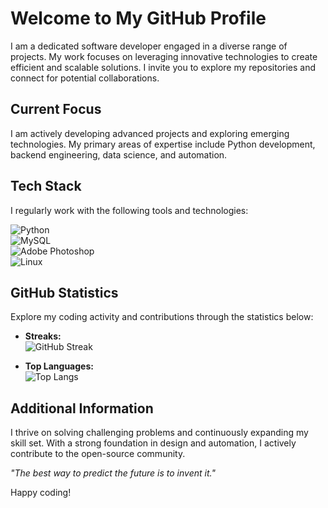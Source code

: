 # Welcome to My GitHub Profile

I am a dedicated software developer engaged in a diverse range of projects. My work focuses on leveraging innovative technologies to create efficient and scalable solutions. I invite you to explore my repositories and connect for potential collaborations.

## Current Focus

I am actively developing advanced projects and exploring emerging technologies. My primary areas of expertise include Python development, backend engineering, data science, and automation.

## Tech Stack

I regularly work with the following tools and technologies:

![Python](https://img.shields.io/badge/Python-3670A0?style=for-the-badge&logo=python&logoColor=ffdd54)  
![MySQL](https://img.shields.io/badge/MySQL-%2300f.svg?style=for-the-badge&logo=mysql&logoColor=white)  
![Adobe Photoshop](https://img.shields.io/badge/Photoshop-%2331A8FF.svg?style=for-the-badge&logo=adobephotoshop&logoColor=white)  
![Linux](https://img.shields.io/badge/Linux-FCC624?style=for-the-badge&logo=linux&logoColor=black)

## GitHub Statistics

Explore my coding activity and contributions through the statistics below:

- **Streaks:**  
  ![GitHub Streak](https://github-readme-streak-stats.herokuapp.com/?user=DrPatroleum&theme=dark&hide_border=true) 

- **Top Languages:**  
  ![Top Langs](https://github-readme-stats.vercel.app/api/top-langs/?username=DrPatroleum&theme=dark&hide_border=true&include_all_commits=false&count_private=false&layout=compact)

## Additional Information

I thrive on solving challenging problems and continuously expanding my skill set. With a strong foundation in design and automation, I actively contribute to the open-source community.

*"The best way to predict the future is to invent it."*  

Happy coding!
